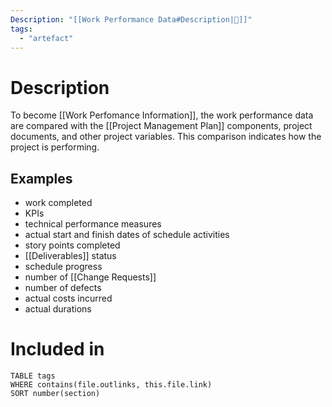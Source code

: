 ```yaml
---
Description: "[[Work Performance Data#Description|📝]]"
tags:
  - "artefact"
---
```

# Description
To become [[Work Perfomance Information]], the work performance data are compared with the [[Project Management Plan]] components, project documents, and other project variables. This comparison indicates how the project is performing.
## Examples
- work completed
- KPIs
- technical performance measures
- actual start and finish dates of schedule activities
- story points completed
- [[Deliverables]] status
- schedule progress
- number of [[Change Requests]]
- number of defects
- actual costs incurred
- actual durations
# Included in
```dataview
TABLE tags
WHERE contains(file.outlinks, this.file.link)
SORT number(section)
```
